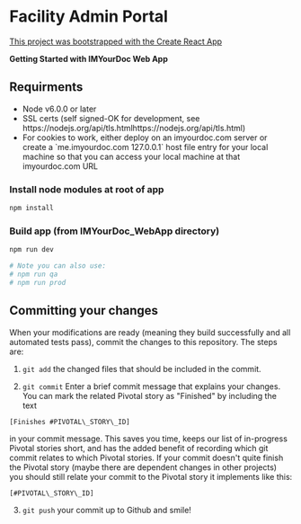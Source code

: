 # Facility Admin Portal

[This project was bootstrapped with the Create React App](docs/create_react_app.md)

<b>Getting Started with IMYourDoc Web App</b>

<h2>Requirments </h2>
<ul>
	<li>Node v6.0.0 or later</li>
	<li>SSL certs (self signed-OK for development, see https://nodejs.org/api/tls.htmlhttps://nodejs.org/api/tls.html)</li>
	<li>For cookies to work, either deploy on an imyourdoc.com server or create a `me.imyourdoc.com 127.0.0.1` host file entry for your local machine so that you can access your local machine at that imyourdoc.com URL</li>
</ul>

### Install node modules at root of app
```bash
npm install
```
### Build app (from IMYourDoc_WebApp directory)
```bash
npm run dev

# Note you can also use:
# npm run qa
# npm run prod
```

Committing your changes
-----------------------

When your modifications are ready (meaning they build successfully and all automated tests pass), commit the changes to this repository.
The steps are:

1. `git add` the changed files that should be included in the commit.

2. `git commit` Enter a brief commit message that explains your changes. You can mark the related Pivotal story as "Finished" by including the text
```
[Finishes #PIVOTAL\_STORY\_ID]
```
in your commit message.
This saves you time, keeps our list of in-progress Pivotal stories short, and has the added benefit of recording which git commit relates to which Pivotal stories.  If your commit doesn't quite finish the Pivotal story (maybe there are dependent changes in other projects) you should still relate your commit to the Pivotal story it implements like this:
```
[#PIVOTAL\_STORY\_ID]
```

3. `git push` your commit up to Github and smile!
